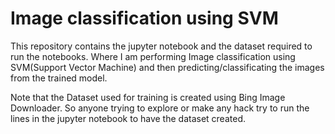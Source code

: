 # Image classification using SVM

This repository contains the jupyter notebook and the dataset required to run the notebooks. Where I am performing Image classification using SVM(Support Vector Machine) and then predicting/classificating the images from the trained model.

Note that the Dataset used for training is created using Bing Image Downloader. So anyone trying to explore or make any hack try to run the lines in the jupyter notebook to have the dataset created.
